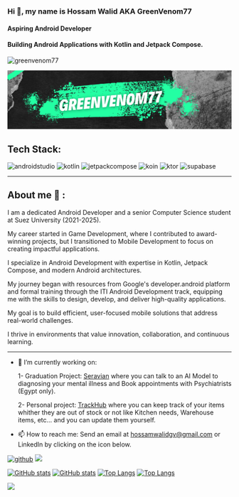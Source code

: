 ### Hi 👋, my name is Hossam Walid AKA GreenVenom77
#### Aspiring Android Developer 
#### Building Android Applications with Kotlin and Jetpack Compose.

<p align="left"> <img src="https://komarev.com/ghpvc/?username=greenvenom77&label=Profile%20views&color=0e75b6&style=for-the-badge&color=brightgreen" alt="greenvenom77"/> </p>

![](Logo.png)

## Tech Stack:
<img src="https://cdn.jsdelivr.net/gh/devicons/devicon@latest/icons/androidstudio/androidstudio-original.svg" alt="androidstudio" width="60" height="60"/> <img src="https://cdn.jsdelivr.net/gh/devicons/devicon@latest/icons/kotlin/kotlin-original.svg" alt="kotlin" width="60" height="60"/> <img src="https://cdn.jsdelivr.net/gh/devicons/devicon@latest/icons/jetpackcompose/jetpackcompose-original.svg" alt="jetpackcompose" width="60" height="60"/> <img src="https://insert-koin.io/img/koin_new_logo.png" alt="koin" width="60" height="60"/> <img src="https://cdn.jsdelivr.net/gh/devicons/devicon@latest/icons/ktor/ktor-original.svg" alt="ktor" width="60" height="60"/> <img src="https://cdn.jsdelivr.net/gh/devicons/devicon@latest/icons/supabase/supabase-original.svg" alt="supabase" width="60" height="60"/>


---

## About me :thinking: :

I am a dedicated Android Developer and a senior Computer Science student at Suez University (2021-2025). 

My career started in Game Development, where I contributed to award-winning projects, but I transitioned to Mobile Development to focus on creating impactful applications.

I specialize in Android Development with expertise in Kotlin, Jetpack Compose, and modern Android architectures. 

My journey began with resources from Google's developer.android platform and formal training through the ITI Android Development track, equipping me with the skills to design, develop, and deliver high-quality applications.

My goal is to build efficient, user-focused mobile solutions that address real-world challenges.

I thrive in environments that value innovation, collaboration, and continuous learning.

---

- 🌱 I’m currently working on:
  
  1- Graduation Project: [Seravian](https://github.com/Seravian/Seravian-App) where you can talk to an AI Model to diagnosing your mental illness and Book appointments with Psychiatrists (Egypt only).
  
  2- Personal project: [TrackHub](https://github.com/GreenVenom77/TrackHub) where you can keep track of your items whither they are out of stock or not like Kitchen needs, Warehouse items, etc… and you can update them yourself.
  
- 📫 How to reach me: Send an email at hossamwalidgv@gmail.com or LinkedIn by clicking on the icon below.


[<img src='https://cdn-icons-png.flaticon.com/512/726/726623.png' alt='github' height='60'>](mailto:hossamwalidgv@gmail.com) [<img src='https://www.svgrepo.com/show/448234/linkedin.svg' height='60'>](https://www.linkedin.com/in/hossamwalid-gv/)

[![GitHub stats](https://github-readme-stats.vercel.app/api?username=GreenVenom77&theme=gotham&show_icons=true&count_private=true&show=prs_merged#gh-dark-mode-only)](https://github-readme-stats.vercel.app/api?username=GreenVenom77#gh-dark-mode-only) [![GitHub stats](https://github-readme-stats.vercel.app/api?username=GreenVenom77&theme=catppuccin_latte&show_icons=true&count_private=true&show=prs_merged#gh-light-mode-only)](https://github-readme-stats.vercel.app/api?username=GreenVenom77#gh-light-mode-only) [![Top Langs](https://github-readme-stats.vercel.app/api/top-langs/?username=GreenVenom77&layout=donut&theme=gotham&size_weight=0.5&count_weight=0.5&count_private=true#gh-dark-mode-only)](https://github.com/anuraghazra/github-readme-stats#gh-dark-mode-only) [![Top Langs](https://github-readme-stats.vercel.app/api/top-langs/?username=GreenVenom77&layout=donut&theme=catppuccin_latte&size_weight=0.5&count_weight=0.5&count_private=true#gh-light-mode-only)](https://github.com/anuraghazra/github-readme-stats#gh-light-mode-only)

![](https://hit.yhype.me/github/profile?account_id=52512719)
